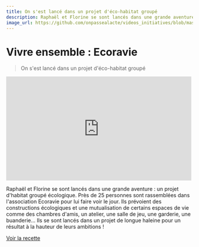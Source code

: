 ```yaml
---
title: On s'est lancé dans un projet d'éco-habitat groupé
description: Raphaël et Florine se sont lancés dans une grande aventure : un projet d'habitat groupé écologique; près de 25 personnes sont rassemblées dans l'association Ecoravie pour lui faire voir le jour. 
image_url: https://github.com/onpassealacte/videos_initiatives/blob/master/media/ecoravie.jpg
---
```


# Vivre ensemble : Ecoravie

> On s'est lancé dans un projet d'éco-habitat groupé

<iframe src="https://player.vimeo.com/video/123003196" width="500" height="281" frameborder="0" webkitallowfullscreen mozallowfullscreen allowfullscreen></iframe>

Raphaël et Florine se sont lancés dans une grande aventure : un projet d'habitat groupé écologique. Près de 25 personnes sont rassemblées dans l'association Ecoravie pour lui faire voir le jour. Ils prévoient des constructions écologiques et une mutualisation de certains espaces de vie comme des chambres d'amis, un atelier, une salle de jeu, une garderie, une buanderie... Ils se sont lancés dans un projet de longue haleine pour un résultat à la hauteur de leurs ambitions !

[Voir la recette](http://www.onpassealacte.fr/recettes_coup_de_coeur_en_savoir_plus.php?r=1792)



